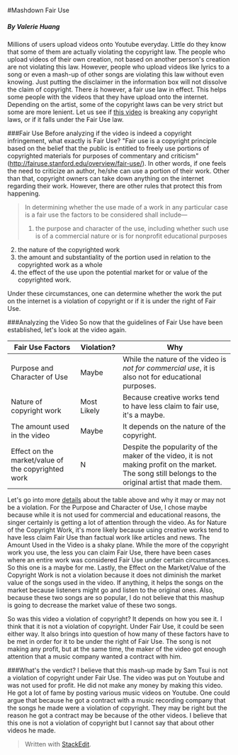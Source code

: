 #Mashdown Fair Use
##### _By Valerie Huang_

Millions of users upload videos onto Youtube everyday.  Little do they know that some of them are actually violating the copyright law.  The people who upload videos of their own creation, not based on another person's creation are not violating this law.  However, people who upload videos like lyrics to a song or even a mash-up of other songs are violating this law without even knowing.  Just putting the disclaimer in the information box will not dissolve the claim of copyright.  There _is_ however, a fair use law in effect.  This helps some people with the videos that they have upload onto the internet.  Depending on the artist, some of the copyright laws can be very strict but some are more lenient.  Let us see if [this video](https://www.youtube.com/watch?v=OJ380x7qnvE) is breaking any copyright laws, or if it falls under the Fair Use law.  

###Fair Use
Before analyzing if the video is indeed a copyright infringement, what exactly is  Fair Use?  "Fair use is a copyright principle based on the belief that the public is entitled to freely use portions of copyrighted materials for purposes of commentary and criticism" (http://fairuse.stanford.edu/overview/fair-use/).  In other words, if one feels the need to criticize an author, he/she can use a portion of their work.  Other than that, copyright owners can take down anything on the internet regarding their work.  However, there are other rules that protect this from happening.

> In determining whether the use made of a work in any particular case is a fair use the factors to be considered shall include—  
> 
> 1. the purpose and character of the use, including whether such use is of a commercial nature or is for nonprofit educational purposes
2. the nature of the copyrighted work
3. the amount and substantiality of the portion used in relation to the copyrighted work as a whole
4. the effect of the use upon the potential market for or value of the copyrighted work.    

Under these circumstances, one can determine whether the work the put on the internet is a violation of copyright or if it is under the right of Fair Use.

###Analyzing the Video
So now that the guidelines of Fair Use have been established, let's look at the video again.  

|Fair Use Factors|Violation?|Why|
|--------|---------|-------|
|Purpose and Character of Use|Maybe|While the nature of the video is _not for commercial use_, it is also not for educational purposes.
|Nature of copyright work|Most Likely|Because creative works tend to have less claim to fair use, it's a maybe.|
|The amount used in the video|Maybe|It depends on the nature of the copyright.|
|Effect on the market/value of the copyrighted work|N|Despite the popularity of the maker of the video, it is not making profit on the market.  The song still belongs to the original artist that made them.|

Let's go into more [details](http://www.copyright.gov/fair-use/more-info.html) about the table above and why it may or may not be a violation.  For the Purpose and Character of Use, I chose maybe because while it is not used for commercial and educational reasons, the singer certainly is getting a lot of attention through the video.  As for Nature of the Copyright Work, it's more likely because using creative works tend to have  less claim Fair Use than factual work like articles and news.  The Amount Used in the Video is a shaky plane.  While the more of the copyright work you use, the less you can claim Fair Use, there have been cases where an entire work was considered Fair Use under certain circumstances.  So this one is a maybe for me.  Lastly, the Effect on the Market/Value of the Copyright Work is not a violation because it does not diminish the market value of the songs used in the video.  If anything, it helps the songs on the market because listeners might go and listen to the original ones.  Also, because these two songs are so popular, I do not believe that this mashup is going to decrease the market value of these two songs.  

So was this video a violation of copyright?  It depends on how you see it.  I think that it is not a violation of copyright.  Under Fair Use,  it could be seen either way.  It also brings into question of how many of these factors have to be met in order for it to be under the right of Fair Use.  The song is not making any profit, but at the same time, the maker of the video got enough attention that a music company wanted a contract with him.  

###What's the verdict?
I believe that this mash-up made by Sam Tsui is not a violation of copyright under Fair Use.  The video was put on Youtube and was not used for profit.  He did not make any money by making this video.  He got a lot of fame by posting various music videos on Youtube.  One could argue that because he got a contract with a music recording company that the songs he made were a violation of copyright.  They may be right but the reason he got a contract may be because of the other videos.  I believe that this one is not a violation of copyright but I cannot say that about other videos he made.


> Written with [StackEdit](https://stackedit.io/).